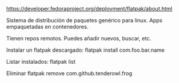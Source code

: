 https://developer.fedoraproject.org/deployment/flatpak/about.html

Sistema de distribución de paquetes genérico para linux.
Apps empaquetadas en contenedores.

Tienen repos remotos. Puedes añadir nuevos, buscar, etc.

Instalar un flatpak descargado:
flatpak install com.foo.bar.name

Listar instalados:
flatpak list

Eliminar
flatpak remove com.github.tenderowl.frog

